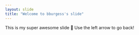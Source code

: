 ```yaml
---
layout: slide
title: "Welcome to bburgess's slide"
---
```


This is my super awesome slide :tada:
Use the left arrow to go back!
